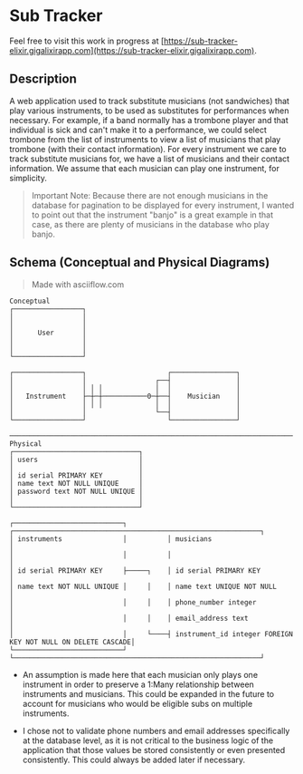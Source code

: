 # Sub Tracker

Feel free to visit this work in progress at [https://sub-tracker-elixir.gigalixirapp.com](https://sub-tracker-elixir.gigalixirapp.com).

## Description

A web application used to track substitute musicians (not sandwiches) that play
various instruments, to be used as substitutes for performances when necessary.
For example, if a band normally has a trombone player and that individual is
sick and can't make it to a performance, we could select trombone from the list
of instruments to view a list of musicians that play trombone (with their
contact information). For every instrument we care to track substitute musicians
for, we have a list of musicians and their contact information. We assume that
each musician can play one instrument, for simplicity.

> Important Note: Because there are not enough musicians in the database for
> pagination to be displayed for every instrument, I wanted to point out that
> the instrument "banjo" is a great example in that case, as there are plenty of
> musicians in the database who play banjo.

## Schema (Conceptual and Physical Diagrams)

> Made with asciiflow.com

```
Conceptual
┌─────────────────┐
│                 │
│                 │
│      User       │
│                 │
│                 │
└─────────────────┘

┌─────────────────┐                    ┌────────────────┐
│                 │                 ┌──┤                │
│                 │ │ │             │  │                │
│   Instrument    ├─┼─┼───────────0─┼──┤    Musician    │
│                 │ │ │             │  │                │
│                 │                 └──┤                │
└─────────────────┘                    └────────────────┘

──────────────────────────────────────────────────────────────────────
Physical
┌───────────────────────────────┐
│ users                         │
│                               │
│ id serial PRIMARY KEY         │
│ name text NOT NULL UNIQUE     │
│ password text NOT NULL UNIQUE │
│                               │
└───────────────────────────────┘

┌───────────────────────────┐          ┌─────────────────────────────────────────────────────────────┐
│ instruments               │          │ musicians                                                   │
│                           │          │                                                             │
│ id serial PRIMARY KEY     ├─────┐    │ id serial PRIMARY KEY                                       │
│ name text NOT NULL UNIQUE │     │    │ name text UNIQUE NOT NULL                                   │
│                           │     │    │ phone_number integer                                        │
│                           │     │    │ email_address text                                          │
│                           │     └────┤ instrument_id integer FOREIGN KEY NOT NULL ON DELETE CASCADE│
└───────────────────────────┘          └─────────────────────────────────────────────────────────────┘
```

- An assumption is made here that each musician only plays one instrument in
  order to preserve a 1:Many relationship between instruments and musicians. This
  could be expanded in the future to account for musicians who would be eligible
  subs on multiple instruments.

- I chose not to validate phone numbers and email addresses specifically at the
  database level, as it is not critical to the business logic of the application
  that those values be stored consistently or even presented consistently. This
  could always be added later if necessary.
